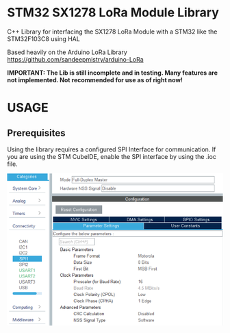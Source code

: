 # STM32 SX1278 LoRa Module Library
C++ Library for interfacing the SX1278 LoRa Module with a STM32 like the STM32F103C8 using HAL

Based heavily on the Arduino LoRa Library https://github.com/sandeepmistry/arduino-LoRa

**IMPORTANT: The Lib is still incomplete and in testing. Many features are not implemented. Not recommended for use as of right now!**

# USAGE
## Prerequisites
Using the library requires a configured SPI Interface for communication. If you are using the STM CubeIDE, enable the SPI interface by using the .ioc file.

![STM32 CubeIDE SPI settings](/img/CubeIDE_spi.png?raw=true "CubeIDE SPI Interface Configuration")
